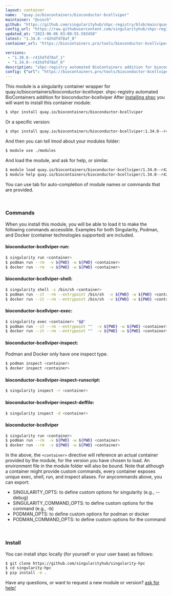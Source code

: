```yaml
---
layout: container
name:  "quay.io/biocontainers/bioconductor-bcellviper"
maintainer: "@vsoch"
github: "https://github.com/singularityhub/shpc-registry/blob/main/quay.io/biocontainers/bioconductor-bcellviper/container.yaml"
config_url: "https://raw.githubusercontent.com/singularityhub/shpc-registry/main/quay.io/biocontainers/bioconductor-bcellviper/container.yaml"
updated_at: "2023-06-06 03:08:55.593458"
latest: "1.34.0--r42hdfd78af_0"
container_url: "https://biocontainers.pro/tools/bioconductor-bcellviper"

versions:
 - "1.30.0--r41hdfd78af_1"
 - "1.34.0--r42hdfd78af_0"
description: "shpc-registry automated BioContainers addition for bioconductor-bcellviper"
config: {"url": "https://biocontainers.pro/tools/bioconductor-bcellviper", "maintainer": "@vsoch", "description": "shpc-registry automated BioContainers addition for bioconductor-bcellviper", "latest": {"1.34.0--r42hdfd78af_0": "sha256:52390641f5268fa4545b1843a965893c2b121f0d661ec92e54cb10c4f55cc28c"}, "tags": {"1.30.0--r41hdfd78af_1": "sha256:a8a979f5220e7eb2ef61d0d4cd6ebf98858ceefdc664194f671a86b366e88356", "1.34.0--r42hdfd78af_0": "sha256:52390641f5268fa4545b1843a965893c2b121f0d661ec92e54cb10c4f55cc28c"}, "docker": "quay.io/biocontainers/bioconductor-bcellviper"}
---
```


This module is a singularity container wrapper for quay.io/biocontainers/bioconductor-bcellviper.
shpc-registry automated BioContainers addition for bioconductor-bcellviper
After [installing shpc](#install) you will want to install this container module:


```bash
$ shpc install quay.io/biocontainers/bioconductor-bcellviper
```

Or a specific version:

```bash
$ shpc install quay.io/biocontainers/bioconductor-bcellviper:1.34.0--r42hdfd78af_0
```

And then you can tell lmod about your modules folder:

```bash
$ module use ./modules
```

And load the module, and ask for help, or similar.

```bash
$ module load quay.io/biocontainers/bioconductor-bcellviper/1.34.0--r42hdfd78af_0
$ module help quay.io/biocontainers/bioconductor-bcellviper/1.34.0--r42hdfd78af_0
```

You can use tab for auto-completion of module names or commands that are provided.

<br>

### Commands

When you install this module, you will be able to load it to make the following commands accessible.
Examples for both Singularity, Podman, and Docker (container technologies supported) are included.

#### bioconductor-bcellviper-run:

```bash
$ singularity run <container>
$ podman run --rm  -v ${PWD} -w ${PWD} <container>
$ docker run --rm  -v ${PWD} -w ${PWD} <container>
```

#### bioconductor-bcellviper-shell:

```bash
$ singularity shell -s /bin/sh <container>
$ podman run --it --rm --entrypoint /bin/sh  -v ${PWD} -w ${PWD} <container>
$ docker run --it --rm --entrypoint /bin/sh  -v ${PWD} -w ${PWD} <container>
```

#### bioconductor-bcellviper-exec:

```bash
$ singularity exec <container> "$@"
$ podman run --it --rm --entrypoint ""  -v ${PWD} -w ${PWD} <container> "$@"
$ docker run --it --rm --entrypoint ""  -v ${PWD} -w ${PWD} <container> "$@"
```

#### bioconductor-bcellviper-inspect:

Podman and Docker only have one inspect type.

```bash
$ podman inspect <container>
$ docker inspect <container>
```

#### bioconductor-bcellviper-inspect-runscript:

```bash
$ singularity inspect -r <container>
```

#### bioconductor-bcellviper-inspect-deffile:

```bash
$ singularity inspect -d <container>
```



#### bioconductor-bcellviper

```bash
$ singularity run <container>
$ podman run --rm  -v ${PWD} -w ${PWD} <container>
$ docker run --rm  -v ${PWD} -w ${PWD} <container>
```


In the above, the `<container>` directive will reference an actual container provided
by the module, for the version you have chosen to load. An environment file in the
module folder will also be bound. Note that although a container
might provide custom commands, every container exposes unique exec, shell, run, and
inspect aliases. For anycommands above, you can export:

 - SINGULARITY_OPTS: to define custom options for singularity (e.g., --debug)
 - SINGULARITY_COMMAND_OPTS: to define custom options for the command (e.g., -b)
 - PODMAN_OPTS: to define custom options for podman or docker
 - PODMAN_COMMAND_OPTS: to define custom options for the command

<br>

### Install

You can install shpc locally (for yourself or your user base) as follows:

```bash
$ git clone https://github.com/singularityhub/singularity-hpc
$ cd singularity-hpc
$ pip install -e .
```

Have any questions, or want to request a new module or version? [ask for help!](https://github.com/singularityhub/singularity-hpc/issues)